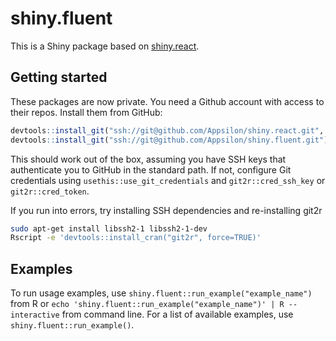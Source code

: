 # shiny.fluent

This is a Shiny package based on [shiny.react](https://github.com/Appsilon/shiny.react).

## Getting started

These packages are now private. You need a Github account with access to their repos. Install them from GitHub:

```R
devtools::install_git("ssh://git@github.com/Appsilon/shiny.react.git", subdir = "shiny.react")
devtools::install_git("ssh://git@github.com/Appsilon/shiny.fluent.git")
```


This should work out of the box, assuming you have SSH keys that authenticate you to GitHub in the standard path. If not, configure Git credentials using `usethis::use_git_credentials` and `git2r::cred_ssh_key` or `git2r::cred_token`.

If you run into errors, try installing SSH dependencies and re-installing git2r

```sh
sudo apt-get install libssh2-1 libssh2-1-dev
Rscript -e 'devtools::install_cran("git2r", force=TRUE)'
```

## Examples

To run usage examples, use `shiny.fluent::run_example("example_name")` from R or `echo 'shiny.fluent::run_example("example_name")' | R --interactive` from command line.
For a list of available examples, use `shiny.fluent::run_example()`.
